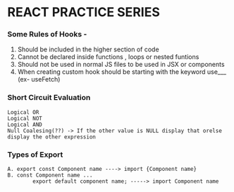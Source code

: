 # REACT PRACTICE SERIES

### Some Rules of Hooks -

1. Should be included in the higher section of code
2. Cannot be declared inside functions , loops or nested funtions
3. Should not be used in normal JS files to be used in JSX or components
4. When creating custom hook should be starting with the keyword use___ (ex- useFetch)


### Short Circuit Evaluation
    Logical OR
    Logical NOT
    Logical AND
    Null Coalesing(??) -> If the other value is NULL display that orelse display the other expression

### Types of Export

    A. export const Component name ----> import {Component name}
    B. const Component name ...
            export default component name; -----> import Component name
  

